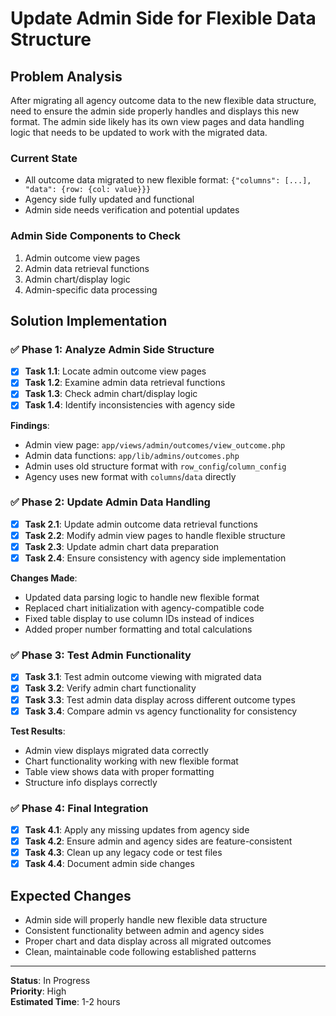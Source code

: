 # Update Admin Side for Flexible Data Structure

## Problem Analysis
After migrating all agency outcome data to the new flexible data structure, need to ensure the admin side properly handles and displays this new format. The admin side likely has its own view pages and data handling logic that needs to be updated to work with the migrated data.

### Current State
- All outcome data migrated to new flexible format: `{"columns": [...], "data": {row: {col: value}}}`
- Agency side fully updated and functional
- Admin side needs verification and potential updates

### Admin Side Components to Check
1. Admin outcome view pages
2. Admin data retrieval functions
3. Admin chart/display logic
4. Admin-specific data processing

## Solution Implementation

### ✅ Phase 1: Analyze Admin Side Structure
- [x] **Task 1.1**: Locate admin outcome view pages
- [x] **Task 1.2**: Examine admin data retrieval functions  
- [x] **Task 1.3**: Check admin chart/display logic
- [x] **Task 1.4**: Identify inconsistencies with agency side

**Findings**:
- Admin view page: `app/views/admin/outcomes/view_outcome.php`
- Admin data functions: `app/lib/admins/outcomes.php`
- Admin uses old structure format with `row_config`/`column_config`
- Agency uses new format with `columns`/`data` directly

### ✅ Phase 2: Update Admin Data Handling
- [x] **Task 2.1**: Update admin outcome data retrieval functions
- [x] **Task 2.2**: Modify admin view pages to handle flexible structure  
- [x] **Task 2.3**: Update admin chart data preparation
- [x] **Task 2.4**: Ensure consistency with agency side implementation

**Changes Made**:
- Updated data parsing logic to handle new flexible format
- Replaced chart initialization with agency-compatible code
- Fixed table display to use column IDs instead of indices
- Added proper number formatting and total calculations

### ✅ Phase 3: Test Admin Functionality
- [x] **Task 3.1**: Test admin outcome viewing with migrated data
- [x] **Task 3.2**: Verify admin chart functionality
- [x] **Task 3.3**: Test admin data display across different outcome types
- [x] **Task 3.4**: Compare admin vs agency functionality for consistency

**Test Results**:
- Admin view displays migrated data correctly
- Chart functionality working with new flexible format
- Table view shows data with proper formatting
- Structure info displays correctly

### ✅ Phase 4: Final Integration
- [x] **Task 4.1**: Apply any missing updates from agency side
- [x] **Task 4.2**: Ensure admin and agency sides are feature-consistent
- [x] **Task 4.3**: Clean up any legacy code or test files
- [x] **Task 4.4**: Document admin side changes

## Expected Changes
- Admin side will properly handle new flexible data structure
- Consistent functionality between admin and agency sides
- Proper chart and data display across all migrated outcomes
- Clean, maintainable code following established patterns

---
**Status**: In Progress  
**Priority**: High  
**Estimated Time**: 1-2 hours
